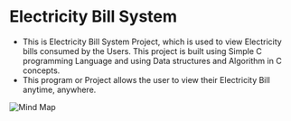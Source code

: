 # Electricity Bill System
- This is Electricity Bill System Project, which is used to view Electricity bills consumed by the Users. This project is built using Simple C programming Language and using Data structures and Algorithm in C concepts.
- This program or Project allows the user to view their Electricity Bill anytime, anywhere.

![Mind Map](https://github.com/Abhilash1306/newrepos/assets/120955802/4f0d54c6-16f9-4bae-938f-771670197387)
